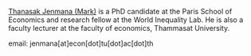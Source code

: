 [Thanasak Jenmana (Mark)](https://jenmana.info) is a PhD candidate at the Paris School of Economics and research fellow at the World Inequality Lab. He is also a faculty lecturer at the faculty of economics, Thammasat University. 

email: jenmana[at]econ[dot]tu[dot]ac[dot]th
